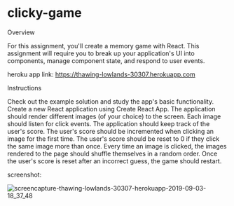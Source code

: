 # clicky-game
Overview

For this assignment, you'll create a memory game with React. This assignment will require you to break up your application's UI into components, manage component state, and respond to user events.

heroku app link:
https://thawing-lowlands-30307.herokuapp.com


Instructions


Check out the example solution and study the app's basic functionality.
Create a new React application using Create React App.
The application should render different images (of your choice) to the screen. Each image should listen for click events.
The application should keep track of the user's score. The user's score should be incremented when clicking an image for the first time. The user's score should be reset to 0 if they click the same image more than once.
Every time an image is clicked, the images rendered to the page should shuffle themselves in a random order.
Once the user's score is reset after an incorrect guess, the game should restart.


screenshot:

![screencapture-thawing-lowlands-30307-herokuapp-2019-09-03-18_37_48](https://user-images.githubusercontent.com/49068436/64213205-14b13300-ce7a-11e9-8fff-3ca0f71b2d47.png)


